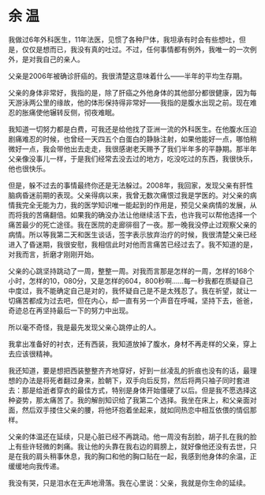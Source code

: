 # 余 温

我做过6年外科医生，11年法医，见惯了各种尸体，我坦承有时会有些想吐，但是，仅仅是想而已，我没有真的吐过。不过，任何事情都有例外，我唯一的一次例外，是对我自己的亲人。 

父亲是2006年被确诊肝癌的。我很清楚这意味着什么——半年的平均生存期。 

父亲的身体非常好，我指的是，除了肝癌之外他身体的其他部分都很健康，因为每天游泳两公里的缘故，他的体形保持得非常好——我指的是腹水出现之前。现在难忍的胀痛使他辗转反侧，彻夜难眠。 

我知道一切努力都是白费，可我还是给他找了亚洲一流的外科医生。在他腹水压迫剧痛难忍的时候，也曾经一天四五个白蛋白的静脉注射，如果他能好一点，哪怕稍微好一点，我会带他出去走走，我很感谢老天赐予了我们半年多的平静期。那半年父亲像没事儿一样，于是我们经常去没去过的地方，吃没吃过的东西，我很快乐，他也很快乐。 

但是，躲不过去的事情最终你还是无法躲过。2008年，我回家，发现父亲有肝性脑病昏迷前期的表现。父亲得病以来，我曾无数次痛恨过我是学医的。对父亲的病情我完全无能为力，我的医学知识唯一能起到的作用是，预见父亲病情的发展，从而将我的苦痛翻倍。如果我的确没办法让他继续活下去，也许我可以帮他选择一个痛苦最少的死亡途径。我在医院的走廊徘徊了一夜。那一晚我没停止过观察父亲的病情。所以等我第二天和医生谈话，签字表示放弃治疗的时候，我很清楚父亲已经进入了昏迷期，我很安慰，我相信此时对他而言痛苦已经过去了。我不知道的是，对我而言，折磨才刚刚开始。 

父亲的心跳坚持跳动了一周，整整一周。对我而言那是怎样的一周，怎样的168个小时，怎样的10，080分，又是怎样的604，800秒啊……每一秒我都在质疑自己中度过，我不能确定自己是对的，我怀疑自己是不是太残忍了。我在祈望，就让一切痛苦都成为过去吧，但在内心，却一直有另一个声音在呼喊，坚持下去，爸爸，奇迹总在再坚持最后一下的努力中出现。 

所以毫不奇怪，我是最先发现父亲心跳停止的人。 

我拿出准备好的衬衣，还有西装，我知道放掉了腹水，身材不再走样的父亲，穿上去应该很精神。 

我还知道，要是想把西装整整齐齐地穿好，好到一丝凌乱的折痕也没有的话，最理想的办法是将死者翻过身来，脸朝下，双手向后反剪，然后将两只袖子同时套进去：那是给逝者穿衣的最佳方式，特别是身体开始僵硬了以后。但是我不愿选择这种姿势，那太痛苦了。我的解剖知识给了我第二个选择。我坐在床上，和父亲面对面，然后双手搂住父亲的腰，将他环抱着坐起来，就如同热恋中相互依偎的情侣那样。 

父亲的体温还在延续，只是心脏已经不再跳动。他一周没有刮脸，胡子扎在我的脸上有些许轻微的刺痛。我让他的头靠在我右边的肩膀上，就好像他还没有去世，只是在我的肩头稍事休息，我的胸口和他的胸口贴在一起，我感到他身体的余温，正缓缓地向我传递。 

我没有哭，只是泪水在无声地滑落。我在心里说：父亲，我就是你生命的延续。